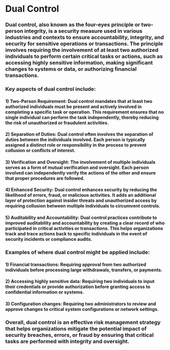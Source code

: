 # Dual Control

### Dual control, also known as the four-eyes principle or two-person integrity, is a security measure used in various industries and contexts to ensure accountability, integrity, and security for sensitive operations or transactions. The principle involves requiring the involvement of at least two authorized individuals to perform certain critical tasks or actions, such as accessing highly sensitive information, making significant changes to systems or data, or authorizing financial transactions.

### Key aspects of dual control include:

#### 1) Two-Person Requirement: Dual control mandates that at least two authorized individuals must be present and actively involved in completing a specific task or operation. This requirement ensures that no single individual can perform the task independently, thereby reducing the risk of unauthorized or fraudulent activities.

#### 2) Separation of Duties: Dual control often involves the separation of duties between the individuals involved. Each person is typically assigned a distinct role or responsibility in the process to prevent collusion or conflicts of interest.

#### 3) Verification and Oversight: The involvement of multiple individuals serves as a form of mutual verification and oversight. Each person involved can independently verify the actions of the other and ensure that proper procedures are followed.

#### 4) Enhanced Security: Dual control enhances security by reducing the likelihood of errors, fraud, or malicious activities. It adds an additional layer of protection against insider threats and unauthorized access by requiring collusion between multiple individuals to circumvent controls.

#### 5) Auditability and Accountability: Dual control practices contribute to improved auditability and accountability by creating a clear record of who participated in critical activities or transactions. This helps organizations track and trace actions back to specific individuals in the event of security incidents or compliance audits.

### Examples of where dual control might be applied include:

#### 1) Financial transactions: Requiring approval from two authorized individuals before processing large withdrawals, transfers, or payments.

#### 2) Accessing highly sensitive data: Requiring two individuals to input their credentials or provide authorization before granting access to confidential information or systems.

#### 3) Configuration changes: Requiring two administrators to review and approve changes to critical system configurations or network settings.

### Overall, dual control is an effective risk management strategy that helps organizations mitigate the potential impact of security breaches, errors, or fraud by ensuring that critical tasks are performed with integrity and oversight.

